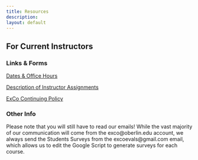 ```yaml
---
title: Resources
description:
layout: default
---
```

## For Current Instructors

### Links & Forms
[Dates & Office Hours](https://docs.google.com/document/d/1eJ1k9MqAGcc9zoxIKLqEHqDhs4w4BRaS4aU0WKV-wV8/edit?usp=sharing)

[Description of Instructor Assignments](https://docs.google.com/document/d/1p6WIKtuHU0qjGwREQP9-2ZtkcowkfGyBP1ZgHhiToRs/edit?usp=sharing)

[ExCo Continuing Policy](https://docs.google.com/document/d/1IzXim4VtqyWIktbJtEwhQ1StsuXydgMm5JpoOmv5r8M/edit?usp=sharing)

### Other Info
<p style="text-align: left">Please note that you will still have to read our emails! While the vast majority of our communication will come from the exco@oberlin.edu account, we always send the Students Surveys from the excoevals@gmail.com email, which allows us to edit the Google Script to generate surveys for each course.</p>
